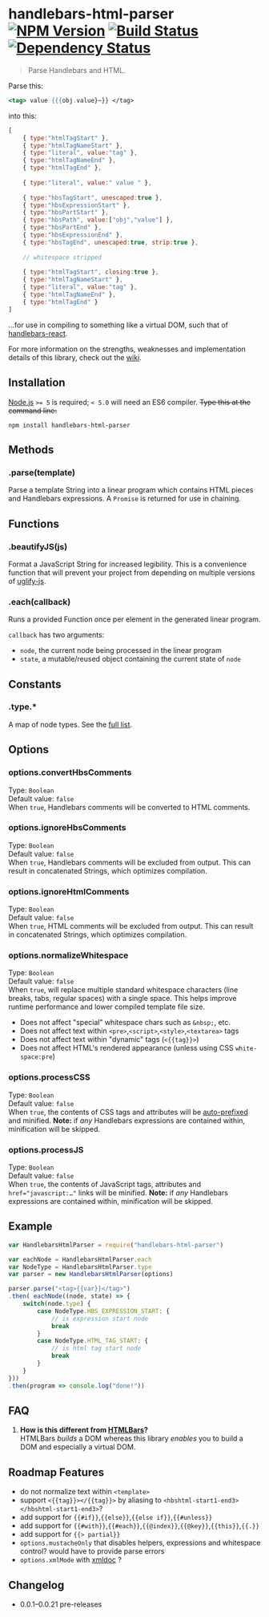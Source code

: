 # handlebars-html-parser [![NPM Version][npm-image]][npm-url] [![Build Status][travis-image]][travis-url] [![Dependency Status][david-image]][david-url]

> Parse Handlebars and HTML.

Parse this:
```handlebars
<tag> value {{{obj.value}~}} </tag>
```
into this:
```js
[
    { type:"htmlTagStart" },
    { type:"htmlTagNameStart" },
    { type:"literal", value:"tag" },
    { type:"htmlTagNameEnd" },
    { type:"htmlTagEnd" },
    
    { type:"literal", value:" value " },
    
    { type:"hbsTagStart", unescaped:true },
    { type:"hbsExpressionStart" },
    { type:"hbsPartStart" },
    { type:"hbsPath", value:["obj","value"] },
    { type:"hbsPartEnd" },
    { type:"hbsExpressionEnd" },
    { type:"hbsTagEnd", unescaped:true, strip:true },
    
    // whitespace stripped
    
    { type:"htmlTagStart", closing:true },
    { type:"htmlTagNameStart" },
    { type:"literal", value:"tag" },
    { type:"htmlTagNameEnd" },
    { type:"htmlTagEnd" }
]
```
…for use in compiling to something like a virtual DOM, such that of [handlebars-react](https://github.com/stevenvachon/handlebars-react).

For more information on the strengths, weaknesses and implementation details of this library, check out the [wiki](https://github.com/stevenvachon/handlebars-html-parser/wiki).


## Installation
[Node.js](http://nodejs.org/) `>= 5` is required; `< 5.0` will need an ES6 compiler. ~~Type this at the command line:~~
```shell
npm install handlebars-html-parser
```


## Methods

### .parse(template)
Parse a template String into a linear program which contains HTML pieces and Handlebars expressions. A `Promise` is returned for use in chaining.


## Functions

### .beautifyJS(js)
Format a JavaScript String for increased legibility. This is a convenience function that will prevent your project from depending on multiple versions of [uglify-js](https://npmjs.com/uglify-js).

### .each(callback)
Runs a provided Function once per element in the generated linear program.

`callback` has two arguments:

* `node`, the current node being processed in the linear program
* `state`, a mutable/reused object containing the current state of `node`


## Constants

### .type.*
A map of node types. See the [full list](https://github.com/stevenvachon/handlebars-html-parser/blob/master/lib/NodeType.js).


## Options

### options.convertHbsComments
Type: `Boolean`  
Default value: `false`  
When `true`, Handlebars comments will be converted to HTML comments.

### options.ignoreHbsComments
Type: `Boolean`  
Default value: `false`  
When `true`, Handlebars comments will be excluded from output. This can result in concatenated Strings, which optimizes compilation.

### options.ignoreHtmlComments
Type: `Boolean`  
Default value: `false`  
When `true`, HTML comments will be excluded from output. This can result in concatenated Strings, which optimizes compilation.

### options.normalizeWhitespace
Type: `Boolean`  
Default value: `false`  
When `true`, will replace multiple standard whitespace characters (line breaks, tabs, regular spaces) with a single space. This helps improve runtime performance and lower compiled template file size.

* Does not affect "special" whitespace chars such as `&nbsp;`, etc.
* Does not affect text within `<pre>`,`<script>`,`<style>`,`<textarea>` tags
* Does not affect text within "dynamic" tags (`<{{tag}}>`)
* Does not affect HTML's rendered appearance (unless using CSS `white-space:pre`)

### options.processCSS
Type: `Boolean`  
Default value: `false`  
When `true`, the contents of CSS tags and attributes will be [auto-prefixed](https://npmjs.com/autoprefixer) and minified. **Note:** if *any* Handlebars expressions are contained within, minification will be skipped.

### options.processJS
Type: `Boolean`  
Default value: `false`  
When `true`, the contents of JavaScript tags, attributes and `href="javascript:…"` links will be minified. **Note:** if *any* Handlebars expressions are contained within, minification will be skipped.


## Example
```js
var HandlebarsHtmlParser = require("handlebars-html-parser")

var eachNode = HandlebarsHtmlParser.each
var NodeType = HandlebarsHtmlParser.type
var parser = new HandlebarsHtmlParser(options)

parser.parse("<tag>{{var}}</tag>")
.then( eachNode((node, state) => {
	switch(node.type) {
		case NodeType.HBS_EXPRESSION_START: {
			// is expression start node
			break
		}
		case NodeType.HTML_TAG_START: {
			// is html tag start node
			break
		}
	}
}))
.then(program => console.log("done!"))
```


## FAQ
1. **How is this different from [HTMLBars](https://npmjs.com/htmlbars)?**  
HTMLBars *builds* a DOM whereas this library *enables* you to build a DOM and especially a virtual DOM.


## Roadmap Features
* do not normalize text within `<template>`
* support `<{{tag}}></{{tag}}>` by aliasing to `<hbshtml-start1-end3></hbshtml-start1-end3>`?
* add support for `{{#if}}`,`{{else}}`,`{{else if}}`,`{{#unless}}`
* add support for `{{#with}}`,`{{#each}}`,`{{@index}}`,`{{@key}}`,`{{this}}`,`{{.}}`
* add support for `{{> partial}}`
* `options.mustacheOnly` that disables helpers, expressions and whitespace control? would have to provide parse errors
* `options.xmlMode` with [xmldoc](https://npmjs.com/xmldoc) ?


## Changelog
* 0.0.1–0.0.21 pre-releases


[npm-image]: https://img.shields.io/npm/v/handlebars-html-parser.svg
[npm-url]: https://npmjs.org/package/handlebars-html-parser
[travis-image]: https://img.shields.io/travis/stevenvachon/handlebars-html-parser.svg
[travis-url]: https://travis-ci.org/stevenvachon/handlebars-html-parser
[david-image]: https://img.shields.io/david/stevenvachon/handlebars-html-parser.svg
[david-url]: https://david-dm.org/stevenvachon/handlebars-html-parser
